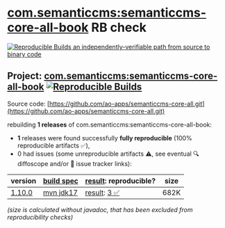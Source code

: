 [com.semanticcms:semanticcms-core-all-book](https://central.sonatype.com/artifact/com.semanticcms/semanticcms-core-all-book/versions) RB check
=======

[![Reproducible Builds](https://reproducible-builds.org/images/logos/rb.svg) an independently-verifiable path from source to binary code](https://reproducible-builds.org/)

## Project: [com.semanticcms:semanticcms-core-all-book](https://central.sonatype.com/artifact/com.semanticcms/semanticcms-core-all-book/versions) [![Reproducible Builds](https://img.shields.io/endpoint?url=https://raw.githubusercontent.com/jvm-repo-rebuild/reproducible-central/master/content/com/semanticcms/semanticcms-core-all-book/badge.json)](https://github.com/jvm-repo-rebuild/reproducible-central/blob/master/content/com/semanticcms/semanticcms-core-all-book/README.md)

Source code: [https://github.com/ao-apps/semanticcms-core-all.git](https://github.com/ao-apps/semanticcms-core-all.git)

rebuilding **1 releases** of com.semanticcms:semanticcms-core-all-book:
- **1** releases were found successfully **fully reproducible** (100% reproducible artifacts :white_check_mark:),
- 0 had issues (some unreproducible artifacts :warning:, see eventual :mag: diffoscope and/or :memo: issue tracker links):

| version | [build spec](/BUILDSPEC.md) | [result](https://reproducible-builds.org/docs/jvm/): reproducible? | size |
| -- | --------- | ------ | -- |
| [1.10.0](https://central.sonatype.com/artifact/com.semanticcms/semanticcms-core-all-book/1.10.0/pom) | [mvn jdk17](semanticcms-core-all-book-1.10.0.buildspec) | [result](semanticcms-core-all-book-1.10.0.buildinfo): [3 :white_check_mark: ](semanticcms-core-all-book-1.10.0.buildcompare) | 682K |

<i>(size is calculated without javadoc, that has been excluded from reproducibility checks)</i>
